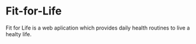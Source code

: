 # Fit-for-Life
Fit for Life is a web aplication which provides daily health routines to live a healty life.
